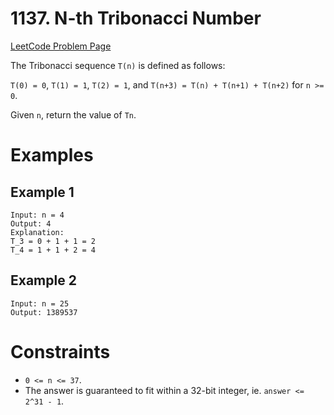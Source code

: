 # 1137. N-th Tribonacci Number

[LeetCode Problem Page](https://leetcode.com/problems/n-th-tribonacci-number)

The Tribonacci sequence `T(n)` is defined as follows:

`T(0) = 0`, `T(1) = 1`, `T(2) = 1`, and `T(n+3) = T(n) + T(n+1) + T(n+2)` for
`n >= 0`.

Given `n`, return the value of `Tn`.

# Examples

## Example 1

```text
Input: n = 4
Output: 4
Explanation:
T_3 = 0 + 1 + 1 = 2
T_4 = 1 + 1 + 2 = 4
```

## Example 2

```text
Input: n = 25
Output: 1389537
```

# Constraints

- `0 <= n <= 37`.
- The answer is guaranteed to fit within a 32-bit integer, ie.
  `answer <= 2^31 - 1`.
